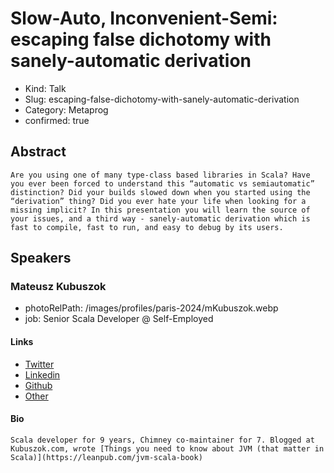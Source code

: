 # Slow-Auto, Inconvenient-Semi: escaping false dichotomy with sanely-automatic derivation

- Kind: Talk
- Slug: escaping-false-dichotomy-with-sanely-automatic-derivation
- Category: Metaprog
- confirmed: true

## Abstract

```
Are you using one of many type-class based libraries in Scala? Have you ever been forced to understand this “automatic vs semiautomatic” distinction? Did your builds slowed down when you started using the “derivation” thing? Did you ever hate your life when looking for a missing implicit? In this presentation you will learn the source of your issues, and a third way - sanely-automatic derivation which is fast to compile, fast to run, and easy to debug by its users.
```

## Speakers

### Mateusz Kubuszok

- photoRelPath: /images/profiles/paris-2024/mKubuszok.webp
- job: Senior Scala Developer @ Self-Employed

#### Links

- [Twitter](https://twitter.com/MateuszKubuszok)
- [Linkedin](https://www.linkedin.com/in/mateuszkubuszok)
- [Github](https://github.com/MateuszKubuszok)
- [Other](https://kubuszok.com)

#### Bio

```
Scala developer for 9 years, Chimney co-maintainer for 7. Blogged at Kubuszok.com, wrote [Things you need to know about JVM (that matter in Scala)](https://leanpub.com/jvm-scala-book)
````
